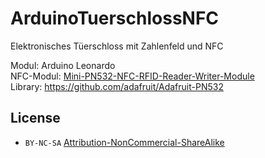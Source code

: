 # ArduinoTuerschlossNFC
Elektronisches Tüerschloss mit Zahlenfeld und NFC

Modul: Arduino Leonardo  
NFC-Modul: [Mini-PN532-NFC-RFID-Reader-Writer-Module](http://www.aliexpress.com/item/Mini-PN532-NFC-RFID-Reader-Writer-Module-For-Arduino-Android-Phone/2038722238.html)  
Library: https://github.com/adafruit/Adafruit-PN532  


## License

* `BY-NC-SA` [Attribution-NonCommercial-ShareAlike](https://github.com/idleberg/Creative-Commons-Markdown/blob/spaces/4.0/by-nc-sa.markdown)
